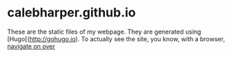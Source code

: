 calebharper.github.io
====================

These are the static files of my webpage.  They are generated using
[Hugo[(http://gohugo.io).  To actually see the site, you know, with a browser,
[navigate on over](https://calebharper.github.io)
